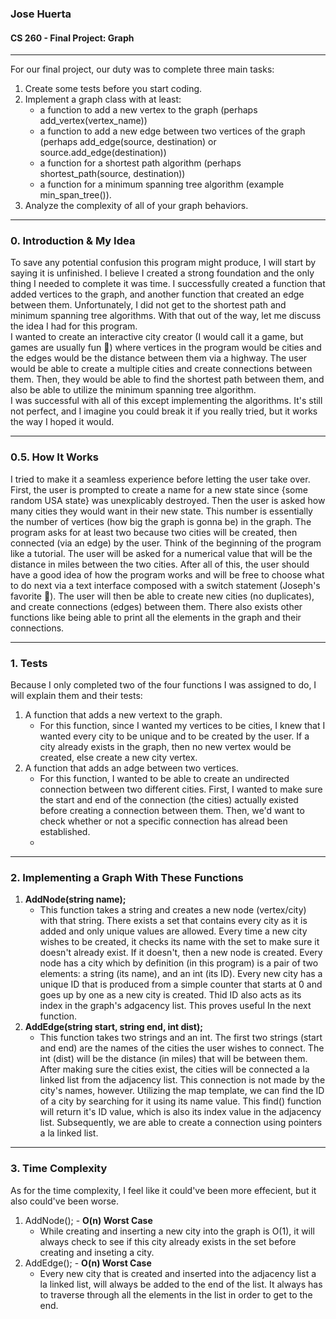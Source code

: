 ### Jose Huerta
#### CS 260 - Final Project: Graph
---
For our final project, our duty was to complete three main tasks:
1.  Create some tests before you start coding.
2.  Implement a graph class with at least:
    * a function to add a new vertex to the graph (perhaps add_vertex(vertex_name))
    * a function to add a new edge between two vertices of the graph (perhaps add_edge(source, destination) or source.add_edge(destination))
    * a function for a shortest path algorithm (perhaps shortest_path(source, destination))
    * a function for a minimum spanning tree algorithm (example min_span_tree()).
3.  Analyze the complexity of all of your graph behaviors.
---
### 0.  Introduction & My Idea
To save any potential confusion this program might produce, I will start by saying it is unfinished. I believe I created a strong foundation and the only thing I needed to complete it was time. I successfully created a function that added vertices to the graph, and another function that created an edge between them. Unfortunately, I did not get to the shortest path and minimum spanning tree algorithms. With that out of the way, let me discuss the idea I had for this program.<br>
I wanted to create an interactive city creator (I would call it a game, but games are usually fun 🐷) where vertices in the program would be cities and the edges would be the distance between them via a highway. The user would be able to create a multiple cities and create connections between them. Then, they would be able to find the shortest path between them, and also be able to utilize the minimum spanning tree algorithm.
<br>
I was successful with all of this except implementing the algorithms. It's still not perfect, and I imagine you could break it if you really tried, but it works the way I hoped it would. 

---
### 0.5. How It Works
I tried to make it a seamless experience before letting the user take over. First, the user is prompted to create a name for a new state since {some random USA state} was unexplicably destroyed. Then the user is asked how many cities they would want in their new state. This number is essentially the number of vertices (how big the graph is gonna be) in the graph. The program asks for at least two because two cities will be created, then connected (via an edge) by the user. Think of the beginning of the program like a tutorial. The user will be asked for a numerical value that will be the distance in miles between the two cities. After all of this, the user should have a good idea of how the program works and will be free to choose what to do next via a text interface composed with a switch statement (Joseph's favorite 🥳). The user will then be able to create new cities (no duplicates), and create connections (edges) between them. There also exists other functions like being able to print all the elements in the graph and their connections.

---
### 1.  Tests
Because I only completed two of the four functions I was assigned to do, I will explain them and their tests:
1. A function that adds a new vertext to the graph.
   * For this function, since I wanted my vertices to be cities, I knew that I wanted every city to be unique and to be created by the user. If a city already        exists in the graph, then no new vertex would be created, else create a new city vertex.
2. A function that adds an adge between two vertices.
   * For this function, I wanted to be able to create an undirected connection between two different cities. First, I wanted to make sure the start and end of        the connection (the cities) actually existed before creating a connection between them. Then, we'd want to check whether or not a specific connection has        alread been established.
   * 
---
### 2.  Implementing a Graph With These Functions
1.  **AddNode(string name);**
    * This function takes a string and creates a new node (vertex/city) with that string. There exists a set that contains every city as it is added and only           unique values are allowed. Every time a new city wishes to be created, it checks its name with the set to make sure it doesn't already exist. If it               doesn't, then a new node is created. Every node has a city which by definition (in this program) is a pair of two elements: a string (its name), and an int       (its ID). Every new city has a unique ID that is produced from a simple counter that starts at 0 and goes up by one as a new city is created. Thid ID also       acts as its index in the graph's adgacency list. This proves useful In the next function.
2. **AddEdge(string start, string end, int dist);**
   * This function takes two strings and an int. The first two strings (start and end) are the names of the cities the user wishes to connect. The int (dist)          will be the distance (in miles) that will be between them. After making sure the cities exist, the cities will be connected a la linked list from the            adjacency list. This connection is not made by the city's names, however. Utilizing the map template, we can find the ID of a city by searching for it using      its name value. This find() function will return it's ID value, which is also its index value in the adjacency list. Subsequently, we are able to create a        connection using pointers a la linked list. 

---
### 3.   Time Complexity
As for the time complexity, I feel like it could've been more effecient, but it also could've been worse.
1.  AddNode(); - **O(n) Worst Case**
    * While creating and inserting a new city into the graph is O(1), it will always check to see if this city already exists in the set before creating and           inseting a city.
2.  AddEdge(); - **O(n) Worst Case**
    * Every new city that is created and inserted into the adjacency list a la linked list, will always be added to the end of the list. It always has to               traverse through all the elements in the list in order to get to the end.

